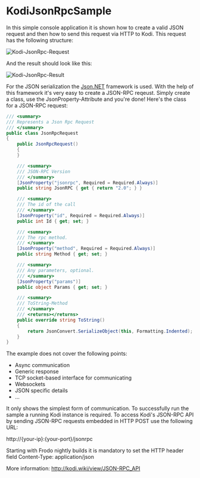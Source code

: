 # KodiJsonRpcSample

In this simple console application it is shown how to create a valid JSON request and then how to send this request via HTTP to Kodi. This request has the following structure:

![Kodi-JsonRpc-Request](http://csharp-blog.de/wp-content/uploads/2015/09/Kodi_JsonRpc_GetMovies_Request.png)

And the result should look like this:

![Kodi-JsonRpc-Result](http://csharp-blog.de/wp-content/uploads/2015/09/Kodi_JsonRpc_GetMovies_Response.png)

For the JSON serialization the <a href="http://www.newtonsoft.com/json" target="_blank">Json.NET</a> framework is used. With the help of this framework it's very easy to create a JSON-RPC reqeust. Simply create a class, use the JsonProperty-Attribute and you're done! Here's the class for a JSON-RPC request:

```c#
/// <summary>
/// Represents a Json Rpc Request
/// </summary>
public class JsonRpcRequest
{
    public JsonRpcRequest()
    {
    }

    /// <summary>
    /// JSON-RPC Version
    /// </summary>
    [JsonProperty("jsonrpc", Required = Required.Always)]
    public string JsonRPC { get { return "2.0"; } }

    /// <summary>
    /// The id of the call
    /// </summary>
    [JsonProperty("id", Required = Required.Always)]
    public int Id { get; set; }

    /// <summary>
    /// The rpc method.
    /// </summary>
    [JsonProperty("method", Required = Required.Always)]
    public string Method { get; set; }

    /// <summary>
    /// Any parameters, optional.
    /// </summary>
    [JsonProperty("params")]
    public object Params { get; set; }

    /// <summary>
    /// ToString-Method
    /// </summary>
    /// <returns></returns>
    public override string ToString()
    {
        return JsonConvert.SerializeObject(this, Formatting.Indented);
    }
}
```

The example does not cover the following points:

* Async communication
* Generic response
* TCP socket-based interface for communicating
* Websockets
* JSON specific details
* ...

It only shows the simplest form of communication. To successfully run the sample a running Kodi instance is required. To access Kodi's JSON-RPC API by sending JSON-RPC requests embedded in HTTP POST use the following URL:

http://{your-ip}:{your-port}/jsonrpc

Starting with Frodo nightly builds it is mandatory to set the HTTP header field Content-Type: application/json

More information: <a href="http://kodi.wiki/view/JSON-RPC_API#HTTP" target="_blank">http://kodi.wiki/view/JSON-RPC_API</a>
